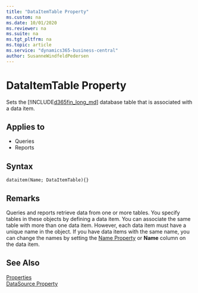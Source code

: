 ```yaml
---
title: "DataItemTable Property"
ms.custom: na
ms.date: 10/01/2020
ms.reviewer: na
ms.suite: na
ms.tgt_pltfrm: na
ms.topic: article
ms.service: "dynamics365-business-central"
author: SusanneWindfeldPedersen
---
```


# DataItemTable Property

Sets the [!INCLUDE[d365fin_long_md](../includes/d365fin_long_md.md)] database table that is associated with a data item.  
  
## Applies to  
  
- Queries  
- Reports  

## Syntax

```AL
dataitem(Name; DataItemTable){}
```

## Remarks

Queries and reports retrieve data from one or more tables. You specify tables in these objects by defining a data item. You can associate the same table with more than one data item. However, each data item must have a unique name in the object. If you have data items with the same name, you can change the names by setting the [Name Property](devenv-name-property.md) or **Name** column on the data item.  

## See Also

[Properties](devenv-properties.md)  
[DataSource Property](devenv-datasource-property.md)  
